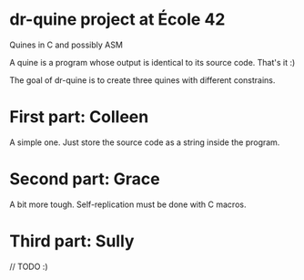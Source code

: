 # dr-quine project at École 42
Quines in C and possibly ASM

A quine is a program whose output is identical to its source code. That's it :)

The goal of dr-quine is to create three quines with different constrains.

# First part: Colleen
A simple one. Just store the source code as a string inside the program.

# Second part: Grace
A bit more tough. Self-replication must be done with C macros.

# Third part: Sully
// TODO :)
